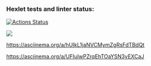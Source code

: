 ### Hexlet tests and linter status:
[![Actions Status](https://github.com/GerusPH/frontend-project-44/workflows/hexlet-check/badge.svg)](https://github.com/GerusPH/frontend-project-44/actions)

<a href="https://codeclimate.com/github/GerusPH/frontend-project-44/maintainability"><img src="https://api.codeclimate.com/v1/badges/34b830e532a0df4f782e/maintainability" /></a>

https://asciinema.org/a/hUIkL1jaNVCMymZgRsFdTBdQt

https://asciinema.org/a/UFIuIwPZrqEhTOaYSN3yEXCaJ